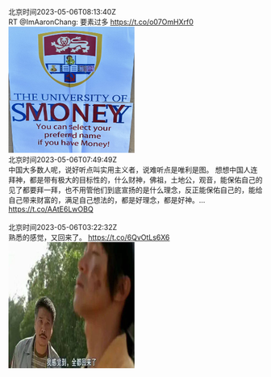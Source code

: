 北京时间2023-05-06T08:13:40Z<br>RT @ImAaronChang: 要素过多 https://t.co/o07OmHXrf0<br><img src='/temp/2023/1654640535746011136_0.jpg' width='250' height='250'><br>北京时间2023-05-06T07:49:49Z<br>中国大多数人呢，说好听点叫实用主义者，说难听点是唯利是图。
想想中国人连拜神，都是带有极大的目标性的，什么财神，佛祖，土地公，观音，能保佑自己的见了都要拜一拜，也不用管他们到底宣扬的是什么理念，反正能保佑自己的，能给自己带来财富的，满足自己想法的，都是好理念，都是好神。… https://t.co/AAtE6LwOBQ<br><br>北京时间2023-05-06T03:22:32Z<br>熟悉的感觉，又回来了。 https://t.co/6QvOtLs6X6<br><img src='/temp/2023/1654567271518588928_0.jpg' width='250' height='250'><br>
